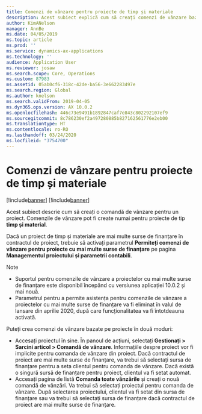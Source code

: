 ```yaml
---
title: Comenzi de vânzare pentru proiecte de timp și materiale
description: Acest subiect explică cum să creați comenzi de vânzare bazate pe proiecte pentru proiecte de timp și materiale.
author: KimANelson
manager: AnnBe
ms.date: 04/05/2019
ms.topic: article
ms.prod: ''
ms.service: dynamics-ax-applications
ms.technology: ''
audience: Application User
ms.reviewer: josaw
ms.search.scope: Core, Operations
ms.custom: 87983
ms.assetid: 05ab0cf6-318c-42de-ba56-3e662283497e
ms.search.region: Global
ms.author: knelson
ms.search.validFrom: 2019-04-05
ms.dyn365.ops.version: AX 10.0.2
ms.openlocfilehash: 446c73e9491b1892847caf7e843c802292107ef9
ms.sourcegitcommit: 8c786230ef2a497280885b827162561776e2eb00
ms.translationtype: HT
ms.contentlocale: ro-RO
ms.lasthandoff: 03/24/2020
ms.locfileid: "3754700"
---
```

# <a name="project-sales-orders-for-time-and-material-projects"></a>Comenzi de vânzare pentru proiecte de timp și materiale

[!include[banner](../includes/banner.md)]
[!include[banner](../includes/preview-banner.md)]

Acest subiect descrie cum să creați o comandă de vânzare pentru un proiect. Comenzile de vânzare pot fi create numai pentru proiecte de tip **timp și material**.

Dacă un proiect de timp și materiale are mai multe surse de finanțare în contractul de proiect, trebuie să activați parametrul **Permiteți comenzi de vânzare pentru proiecte cu mai multe surse de finanțare** pe pagina **Managementul proiectului și parametrii contabili**. 

> [!NOTE]
> - Suportul pentru comenzile de vânzare a proiectelor cu mai multe surse de finanțare este disponibil începând cu versiunea aplicației 10.0.2 și mai nouă.
> - Parametrul pentru a permite asistența pentru comenzile de vânzare a proiectelor cu mai multe surse de finanțare va fi eliminat în valul de lansare din aprilie 2020, după care funcționalitatea va fi întotdeauna activată.

Puteți crea comenzi de vânzare bazate pe proiecte în două moduri:

- Accesați proiectul în sine. În panoul de acțiuni, selectați **Gestionați > Sarcini articol > Comandă de vânzare**. Informațiile despre proiect vor fi implicite pentru comanda de vânzare din proiect. Dacă contractul de proiect are mai multe surse de finanțare, va trebui să selectați sursa de finanțare pentru a seta clientul pentru comanda de vânzare. Dacă există o singură sursă de finanțare pentru proiect, clientul va fi setat automat.
- Accesați pagina de listă **Comanda toate vânzările** și creați o nouă comandă de vânzări. Va trebui să selectați proiectul pentru comanda de vânzare. După selectarea proiectului, clientul va fi setat din sursa de finanțare sau va trebui să selectați sursa de finanțare dacă contractul de proiect are mai multe surse de finanțare.

